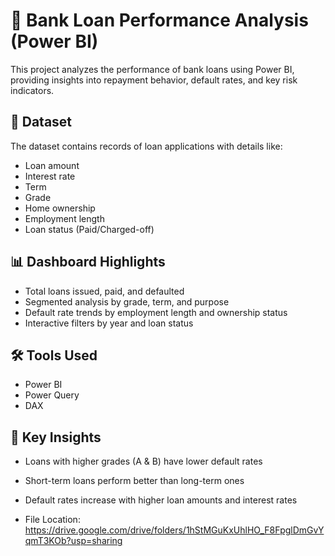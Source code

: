 # 🏦 Bank Loan Performance Analysis (Power BI)

This project analyzes the performance of bank loans using Power BI, providing insights into repayment behavior, default rates, and key risk indicators.

## 📁 Dataset
The dataset contains records of loan applications with details like:
- Loan amount
- Interest rate
- Term
- Grade
- Home ownership
- Employment length
- Loan status (Paid/Charged-off)

## 📊 Dashboard Highlights
- Total loans issued, paid, and defaulted
- Segmented analysis by grade, term, and purpose
- Default rate trends by employment length and ownership status
- Interactive filters by year and loan status

## 🛠 Tools Used
- Power BI
- Power Query
- DAX

## 📌 Key Insights
- Loans with higher grades (A & B) have lower default rates
- Short-term loans perform better than long-term ones
- Default rates increase with higher loan amounts and interest rates

- File Location: https://drive.google.com/drive/folders/1hStMGuKxUhlHO_F8FpglDmGvYqmT3KOb?usp=sharing
